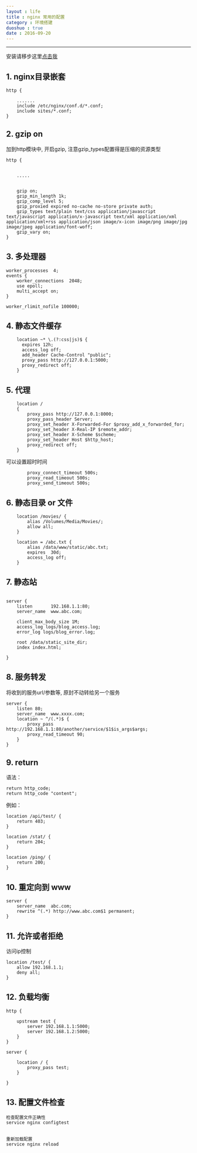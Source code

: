 ```yaml
---
layout : life
title : nginx 常用的配置
category : 环境搭建
duoshuo : true
date : 2016-09-20
---
```



******

安装请移步这里[点击我](http://daodaoliang.github.io/blog/2015/05/12/CentOS6.5%E9%80%9A%E8%BF%87%E6%BA%90%E7%A0%81%E5%AE%89%E8%A3%85nginx.html)

<!-- more -->

## **1. nginx目录嵌套**

```
http {

    .......
    include /etc/nginx/conf.d/*.conf;
    include sites/*.conf;
}
```

## **2. gzip on**

加到http模块中, 开启gzip, 注意gzip_types配置得是压缩的资源类型

```
http {


    .....


    gzip on;
    gzip_min_length 1k;
    gzip_comp_level 5;
    gzip_proxied expired no-cache no-store private auth;
    gzip_types text/plain text/css application/javascript text/javascript application/x-javascript text/xml application/xml application/xml+rss application/json image/x-icon image/png image/jpg image/jpeg application/font-woff;
    gzip_vary on;
}
```

## **3. 多处理器**

```
worker_processes  4;
events {
    worker_connections  2048;
    use epoll;
    multi_accept on;
}

worker_rlimit_nofile 100000;
```

## **4. 静态文件缓存**

```
    location ~* \.(?:css|js)$ {
      expires 12h;
      access_log off;
      add_header Cache-Control "public";
      proxy_pass http://127.0.0.1:5000;
      proxy_redirect off;
    }
```

## **5. 代理**

```
    location /
    {
        proxy_pass http://127.0.0.1:8000;
        proxy_pass_header Server;
        proxy_set_header X-Forwarded-For $proxy_add_x_forwarded_for;
        proxy_set_header X-Real-IP $remote_addr;
        proxy_set_header X-Scheme $scheme;
        proxy_set_header Host $http_host;
        proxy_redirect off;
    }
```

可以设置超时时间

```
        proxy_connect_timeout 500s;
        proxy_read_timeout 500s;
        proxy_send_timeout 500s;
```

## **6. 静态目录 or 文件**

```
    location /movies/ {
        alias /Volumes/Media/Movies/;
        allow all;
    }

    location = /abc.txt {
        alias /data/www/static/abc.txt;
        expires  30d;
        access_log off;
    }
```

## **7. 静态站**

```

server {
    listen       192.168.1.1:80;
    server_name  www.abc.com;

    client_max_body_size 1M;
    access_log logs/blog_access.log;
    error_log logs/blog_error.log;

    root /data/static_site_dir;
    index index.html;

}
```

## **8. 服务转发**

将收到的服务url/参数等, 原封不动转给另一个服务

```
server {
    listen 80;
    server_name  www.xxxx.com;
    location ~ ^/(.*)$ {
        proxy_pass http://192.168.1.1:80/another/service/$1$is_args$args;
        proxy_read_timeout 90;
    }
}
```

## **9. return**

语法：

```
return http_code;
return http_code "content";
```

例如：

```
location /api/test/ {
    return 403;
}

location /stat/ {
    return 204;
}

location /ping/ {
    return 200;
}
```

## **10. 重定向到 www**

```
server {
    server_name  abc.com;
    rewrite ^(.*) http://www.abc.com$1 permanent;
}
```

## **11. 允许或者拒绝**

访问ip控制

```
location /test/ {
    allow 192.168.1.1;
    deny all;
}
```

## **12. 负载均衡**

```
http {

    upstream test {
        server 192.168.1.1:5000;
        server 192.168.1.2:5000;
    }
}

server {

    location / {
        proxy_pass test;
    }

}
```

## **13. 配置文件检查**

```
检查配置文件正确性
service nginx configtest


重新加载配置
service nginx reload
```

